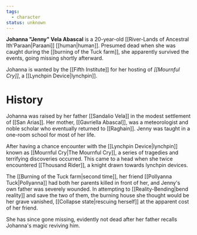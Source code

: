 ```yaml
---
tags:
  - character
status: unknown
---
```


**Johanna "Jenny" Vela Abascal** is a 20-year-old [[River-Lands of Ancestral Ith'Paraan|Paraani]] [[human|human]]. Presumed dead when she was caught during the [[burning of the Tuck farm]], she apparently survived the events, going missing shortly afterward. 

Johanna is wanted by the [[Fifth Institute]] for her hosting of *[[Mournful Cry]]*, a [[Lynchpin Device|lynchpin]].


# History

Johanna was raised by her father [[Sandalio Vela]] in the modest settlement of [[San Arias]]. Her mother, [[Gavriella Abascal]], was a meteorologist and noble scholar who eventually returned to [[Raghain]]. Jenny was taught in a one-room school for most of her life.

After having a chance encounter with the [[Lynchpin Device|lynchpin]] known as [[Mournful Cry|The Mournful Cry]], a series of tragedies and terrifying discoveries occurred. This came to a head when she twice encountered [[Thousand Rider]], a knight drawn towards lynchpin devices. 

The [[Burning of the Tuck farm|second time]], her friend [[Pollyanna Tuck|Pollyanna]] had both her parents killed in front of her, and Jenny's own father was severely wounded. In attempting to [[Reality-Bending|bend reality]] and save the two of them, the burning house she thought would be her grave vanished, [[Collapse state|rescuing herself]] at the apparent cost of her friend. 

She has since gone missing, evidently not dead after her father recalls Johanna's magic reviving him.